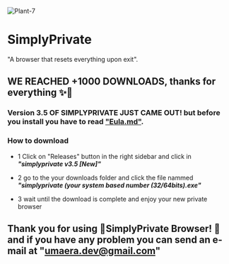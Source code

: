 ![Plant-7](https://github.com/NotYarazi/SimplyPrivate/assets/124608386/4fbb53de-3b48-45f9-a01a-98f01aeafee8)  
# SimplyPrivate
"A browser that resets everything upon exit".
## WE REACHED +1000 DOWNLOADS, thanks for everything ✨💖
### Version 3.5 OF SIMPLYPRIVATE JUST CAME OUT! but before you install you have to read ["Eula.md"](https://github.com/NotYarazi/SimplyPrivate/blob/all/EULA.md).

### How to download
- 1 Click on "Releases" button in the right sidebar and click in ***"simplyprivate v3.5 [New]"***

- 2 go to the your downloads folder and click the file nammed ***"simplyprivate (your system based number (32/64bits).exe"***

- 3 wait until the download is complete and enjoy your new private browser

**Thank you for using 💚SimplyPrivate Browser! 💚**
and if you have any problem you can send an e-mail at "umaera.dev@gmail.com"
--
